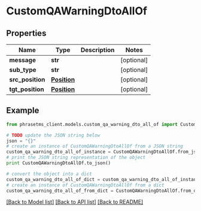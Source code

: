 # CustomQAWarningDtoAllOf

## Properties

| Name             | Type                        | Description | Notes      |
| ---------------- | --------------------------- | ----------- | ---------- |
| **message**      | **str**                     |             | [optional] |
| **sub_type**     | **str**                     |             | [optional] |
| **src_position** | [**Position**](Position.md) |             | [optional] |
| **tgt_position** | [**Position**](Position.md) |             | [optional] |

## Example

```python
from phrasetms_client.models.custom_qa_warning_dto_all_of import CustomQAWarningDtoAllOf

# TODO update the JSON string below
json = "{}"
# create an instance of CustomQAWarningDtoAllOf from a JSON string
custom_qa_warning_dto_all_of_instance = CustomQAWarningDtoAllOf.from_json(json)
# print the JSON string representation of the object
print CustomQAWarningDtoAllOf.to_json()

# convert the object into a dict
custom_qa_warning_dto_all_of_dict = custom_qa_warning_dto_all_of_instance.to_dict()
# create an instance of CustomQAWarningDtoAllOf from a dict
custom_qa_warning_dto_all_of_from_dict = CustomQAWarningDtoAllOf.from_dict(custom_qa_warning_dto_all_of_dict)
```

[[Back to Model list]](../README.md#documentation-for-models) [[Back to API list]](../README.md#documentation-for-api-endpoints) [[Back to README]](../README.md)
